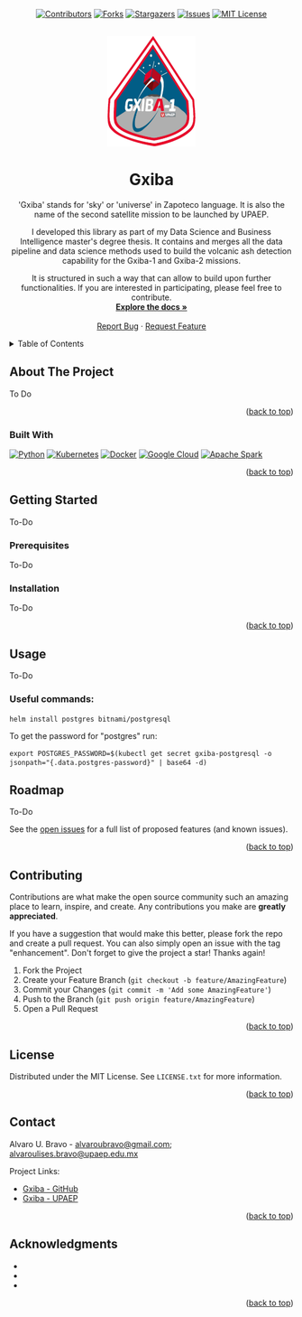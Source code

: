 <a name="readme-top"></a>

<div align="center">

[![Contributors][contributors-shield]][contributors-url]
[![Forks][forks-shield]][forks-url]
[![Stargazers][stars-shield]][stars-url]
[![Issues][issues-shield]][issues-url]
[![MIT License][license-shield]][license-url]

</div>


<!-- PROJECT LOGO -->
<br />
<div align="center">
  <a href="https://github.com/aubravo/gxiba">
    <img src="images/mission-logo.png" alt="Mission Logo" width="156" height="195">
  </a>

<h1 align="center">Gxiba</h1>

  <p align="center">
'Gxiba' stands for 'sky' or 'universe' in Zapoteco language. It is also the name of the second satellite mission to be launched by UPAEP.

I developed this library as part of my Data Science and Business Intelligence master's degree thesis. It contains and merges all the data pipeline and data science methods used to build the volcanic ash detection capability for the Gxiba-1 and Gxiba-2 missions.

It is structured in such a way that can allow to build upon further functionalities. If you are interested in participating, please feel free to contribute.
    <br />
    <a href="https://github.com/aubravo/gxiba"><strong>Explore the docs »</strong></a>
    <br />
    <br />
    <a href="https://github.com/aubravo/gxiba/issues">Report Bug</a>
    ·
    <a href="https://github.com/aubravo/gxiba/issues">Request Feature</a>
  </p>
</div>



<!-- TABLE OF CONTENTS -->
<details>
  <summary>Table of Contents</summary>
  <ol>
    <li>
      <a href="#about-the-project">About The Project</a>
      <ul>
        <li><a href="#built-with">Built With</a></li>
      </ul>
    </li>
    <li>
      <a href="#getting-started">Getting Started</a>
      <ul>
        <li><a href="#prerequisites">Prerequisites</a></li>
        <li><a href="#installation">Installation</a></li>
      </ul>
    </li>
    <li><a href="#usage">Usage</a></li>
    <li><a href="#roadmap">Roadmap</a></li>
    <li><a href="#contributing">Contributing</a></li>
    <li><a href="#license">License</a></li>
    <li><a href="#contact">Contact</a></li>
    <li><a href="#acknowledgments">Acknowledgments</a></li>
  </ol>
</details>



<!-- ABOUT THE PROJECT -->
## About The Project

To Do

<p align="right">(<a href="#readme-top">back to top</a>)</p>



### Built With

[![Python][Python.org]][Python-url]
[![Kubernetes][Kubernetes.io]][Kubernetes-url]
[![Docker][Docker.com]][Docker-url]
[![Google Cloud][cloud.google.com]][cloud-url]
[![Apache Spark][spark.apache.org]][spark-url]

<p align="right">(<a href="#readme-top">back to top</a>)</p>



<!-- GETTING STARTED -->
## Getting Started

To-Do 

### Prerequisites

To-Do

### Installation

To-Do

<p align="right">(<a href="#readme-top">back to top</a>)</p>

<!-- USAGE EXAMPLES -->
## Usage

To-Do

### Useful commands: ###

```commandline
helm install postgres bitnami/postgresql
```
To get the password for "postgres" run:
```commandline
export POSTGRES_PASSWORD=$(kubectl get secret gxiba-postgresql -o jsonpath="{.data.postgres-password}" | base64 -d)
```

<!-- ROADMAP -->
## Roadmap

To-Do

See the [open issues](https://github.com/aubravo/gxiba/issues) for a full list of proposed features (and known issues).

<p align="right">(<a href="#readme-top">back to top</a>)</p>



<!-- CONTRIBUTING -->
## Contributing

Contributions are what make the open source community such an amazing place to learn, inspire, and create. Any contributions you make are **greatly appreciated**.

If you have a suggestion that would make this better, please fork the repo and create a pull request. You can also simply open an issue with the tag "enhancement".
Don't forget to give the project a star! Thanks again!

1. Fork the Project
2. Create your Feature Branch (`git checkout -b feature/AmazingFeature`)
3. Commit your Changes (`git commit -m 'Add some AmazingFeature'`)
4. Push to the Branch (`git push origin feature/AmazingFeature`)
5. Open a Pull Request

<p align="right">(<a href="#readme-top">back to top</a>)</p>



<!-- LICENSE -->
## License

Distributed under the MIT License. See `LICENSE.txt` for more information.

<p align="right">(<a href="#readme-top">back to top</a>)</p>



<!-- CONTACT -->
## Contact

Alvaro U. Bravo - [alvaroubravo@gmail.com](mailto:alvaroubravo@gmail.com); [alvaroulises.bravo@upaep.edu.mx](mailto:alvaroulises.bravo@upaep.edu.mx)

Project Links:
* [Gxiba - GitHub](https://github.com/aubravo/gxiba)
* [Gxiba - UPAEP](https://upaep.mx/gxiba/)
<p align="right">(<a href="#readme-top">back to top</a>)</p>



<!-- ACKNOWLEDGMENTS -->
## Acknowledgments

* []()
* []()
* []()

<p align="right">(<a href="#readme-top">back to top</a>)</p>



<!-- MARKDOWN LINKS & IMAGES -->
<!-- https://www.markdownguide.org/basic-syntax/#reference-style-links -->
[contributors-shield]: https://img.shields.io/github/contributors/aubravo/gxiba.svg?style=for-the-badge
[contributors-url]: https://github.com/aubravo/gxiba/graphs/contributors
[forks-shield]: https://img.shields.io/github/forks/aubravo/gxiba.svg?style=for-the-badge
[forks-url]: https://github.com/aubravo/gxiba/network/members
[stars-shield]: https://img.shields.io/github/stars/aubravo/gxiba.svg?style=for-the-badge
[stars-url]: https://github.com/aubravo/gxiba/stargazers
[issues-shield]: https://img.shields.io/github/issues/aubravo/gxiba.svg?style=for-the-badge
[issues-url]: https://github.com/aubravo/gxiba/issues
[license-shield]: https://img.shields.io/github/license/aubravo/gxiba.svg?style=for-the-badge
[license-url]: https://github.com/aubravo/gxiba/blob/master/LICENSE.txt
[Python.org]: https://img.shields.io/badge/Python-3.8-4B8BBE?style=for-the-badge&logo=Python&logoColor=4B8BBE
[Python-url]: https://python.org 
[Kubernetes.io]: https://img.shields.io/badge/Kubernetes-326ce5?style=for-the-badge&logo=Kubernetes&logoColor=white
[Kubernetes-url]: https://kubernetes.io
[Docker.com]: https://img.shields.io/badge/Docker-0db7ed?style=for-the-badge&logo=Docker&logoColor=white
[Docker-url]: https://docker.com
[cloud.google.com]: https://img.shields.io/badge/Google_Cloud-DB4437?style=for-the-badge&logo=GoogleCloud&logoColor=F4B400
[cloud-url]: https://cloud.google.com
[spark.apache.org]: https://img.shields.io/badge/Apache_Spark-white?style=for-the-badge&logo=ApacheSpark&logoColor=E25A1C
[spark-url]: https://spark.apache.org
